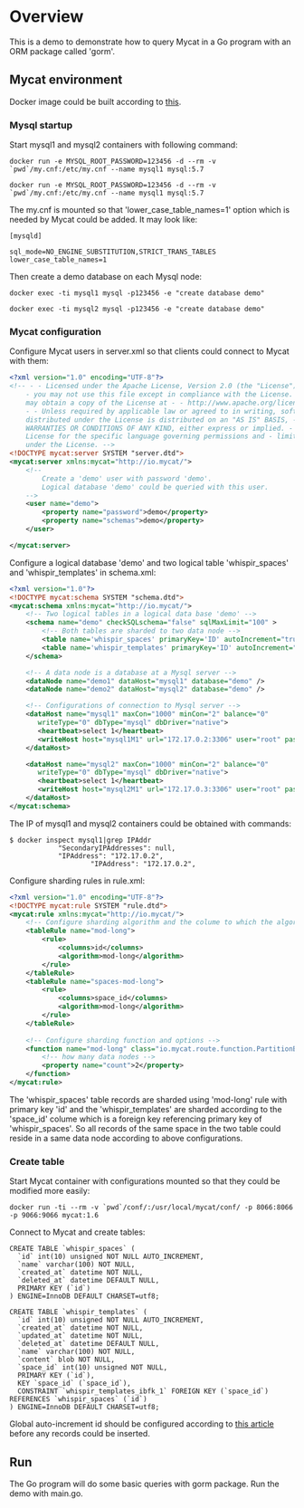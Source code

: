 # Overview

This is a demo to demonstrate how to query Mycat in a Go program with an ORM package called 'gorm'.

## Mycat environment

Docker image could be built according to [this](https://github.com/FlyingShit-XinHuang/docker-mycat).

### Mysql startup

Start mysql1 and mysql2 containers with following command:

```
docker run -e MYSQL_ROOT_PASSWORD=123456 -d --rm -v `pwd`/my.cnf:/etc/my.cnf --name mysql1 mysql:5.7

docker run -e MYSQL_ROOT_PASSWORD=123456 -d --rm -v `pwd`/my.cnf:/etc/my.cnf --name mysql1 mysql:5.7
```

The my.cnf is mounted so that 'lower_case_table_names=1' option which is needed by Mycat could be added. 
It may look like:

```
[mysqld]

sql_mode=NO_ENGINE_SUBSTITUTION,STRICT_TRANS_TABLES 
lower_case_table_names=1
```

Then create a demo database on each Mysql node:

```
docker exec -ti mysql1 mysql -p123456 -e "create database demo"

docker exec -ti mysql2 mysql -p123456 -e "create database demo"
```

### Mycat configuration

Configure Mycat users in server.xml so that clients could connect to Mycat with them:

```xml
<?xml version="1.0" encoding="UTF-8"?>
<!-- - - Licensed under the Apache License, Version 2.0 (the "License"); 
	- you may not use this file except in compliance with the License. - You 
	may obtain a copy of the License at - - http://www.apache.org/licenses/LICENSE-2.0 
	- - Unless required by applicable law or agreed to in writing, software - 
	distributed under the License is distributed on an "AS IS" BASIS, - WITHOUT 
	WARRANTIES OR CONDITIONS OF ANY KIND, either express or implied. - See the 
	License for the specific language governing permissions and - limitations 
	under the License. -->
<!DOCTYPE mycat:server SYSTEM "server.dtd">
<mycat:server xmlns:mycat="http://io.mycat/">
    <!-- 
        Create a 'demo' user with password 'demo'. 
        Logical database 'demo' could be queried with this user.
    -->
	<user name="demo">
		<property name="password">demo</property>
		<property name="schemas">demo</property>
	</user>

</mycat:server>
```

Configure a logical database 'demo' and two logical table 'whispir_spaces' and 'whispir_templates' in schema.xml:

```xml
<?xml version="1.0"?>
<!DOCTYPE mycat:schema SYSTEM "schema.dtd">
<mycat:schema xmlns:mycat="http://io.mycat/">
    <!-- Two logical tables in a logical data base 'demo' -->
	<schema name="demo" checkSQLschema="false" sqlMaxLimit="100" >
	    <!-- Both tables are sharded to two data node -->
		<table name='whispir_spaces' primaryKey='ID' autoIncrement="true" rule="mod-long" dataNode="demo1,demo2" />
		<table name='whispir_templates' primaryKey='ID' autoIncrement="true" rule="spaces-mod-long" dataNode="demo1,demo2" />
	</schema>

    <!-- A data node is a database at a Mysql server -->
	<dataNode name="demo1" dataHost="mysql1" database="demo" />
	<dataNode name="demo2" dataHost="mysql2" database="demo" />

    <!-- Configurations of connection to Mysql server -->
	<dataHost name="mysql1" maxCon="1000" minCon="2" balance="0"
	   writeType="0" dbType="mysql" dbDriver="native">
	   <heartbeat>select 1</heartbeat>
	   <writeHost host="mysql1M1" url="172.17.0.2:3306" user="root" password="123456" />
	</dataHost>

	<dataHost name="mysql2" maxCon="1000" minCon="2" balance="0"
	   writeType="0" dbType="mysql" dbDriver="native">
	   <heartbeat>select 1</heartbeat>
	   <writeHost host="mysql2M1" url="172.17.0.3:3306" user="root" password="123456" />
	</dataHost>
</mycat:schema>
```

The IP of mysql1 and mysql2 containers could be obtained with commands:

```
$ docker inspect mysql1|grep IPAddr
            "SecondaryIPAddresses": null,
            "IPAddress": "172.17.0.2",
                    "IPAddress": "172.17.0.2",
```

Configure sharding rules in rule.xml:

```xml
<?xml version="1.0" encoding="UTF-8"?>
<!DOCTYPE mycat:rule SYSTEM "rule.dtd">
<mycat:rule xmlns:mycat="http://io.mycat/">
    <!-- Configure sharding algorithm and the colume to which the algorithm will be applied -->
	<tableRule name="mod-long">
		<rule>
			<columns>id</columns>
			<algorithm>mod-long</algorithm>
		</rule>
	</tableRule>
	<tableRule name="spaces-mod-long">
		<rule>
			<columns>space_id</columns>
			<algorithm>mod-long</algorithm>
		</rule>
	</tableRule>
	
	<!-- Configure sharding function and options -->
	<function name="mod-long" class="io.mycat.route.function.PartitionByMod">
		<!-- how many data nodes -->
		<property name="count">2</property>
	</function>
</mycat:rule>
```

The 'whispir_spaces' table records are sharded using 'mod-long' rule with primary key 'id' and the 'whispir_templates' 
are sharded according to the 'space_id' colume which is a foreign key referencing primary key of 'whispir_spaces'. So all
records of the same space in the two table could reside in a same data node according to above configurations. 

### Create table

Start Mycat container with configurations mounted so that they could be modified more easily:

```
docker run -ti --rm -v `pwd`/conf/:/usr/local/mycat/conf/ -p 8066:8066 -p 9066:9066 mycat:1.6
```

Connect to Mycat and create tables:

```mysql
CREATE TABLE `whispir_spaces` (
  `id` int(10) unsigned NOT NULL AUTO_INCREMENT,
  `name` varchar(100) NOT NULL,
  `created_at` datetime NOT NULL,
  `deleted_at` datetime DEFAULT NULL,
  PRIMARY KEY (`id`)
) ENGINE=InnoDB DEFAULT CHARSET=utf8;

CREATE TABLE `whispir_templates` (
  `id` int(10) unsigned NOT NULL AUTO_INCREMENT,
  `created_at` datetime NOT NULL,
  `updated_at` datetime NOT NULL,
  `deleted_at` datetime DEFAULT NULL,
  `name` varchar(100) NOT NULL,
  `content` blob NOT NULL,
  `space_id` int(10) unsigned NOT NULL,
  PRIMARY KEY (`id`),
  KEY `space_id` (`space_id`),
  CONSTRAINT `whispir_templates_ibfk_1` FOREIGN KEY (`space_id`) REFERENCES `whispir_spaces` (`id`)
) ENGINE=InnoDB DEFAULT CHARSET=utf8;
```

Global auto-increment id should be configured according to [this article](./auto-increment.md) before any records could 
be inserted.

## Run 

The Go program will do some basic queries with gorm package. Run the demo with main.go.